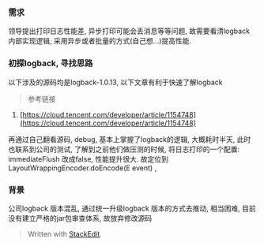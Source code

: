 ### 需求
领导提出打印日志性能差, 异步打印可能会丢消息等等问题, 故需要看清logback 内部实现逻辑, 采用异步或者批量的方式(自己想...)提高性能.

### 初探logback,  寻找思路
以下涉及的源码均是logback-1.0.13, 以下文章有利于快速了解logback
> 参考链接
1. [https://cloud.tencent.com/developer/article/1154748](https://cloud.tencent.com/developer/article/1154748)

再通过自己翻看源码, debug, 基本上掌握了logback的逻辑, 大概耗时半天, 此时也联系到公司的测试, 了解到之前他们做压测的时候, 将日志打印的一个配置: immediateFlush 改成false, 性能提升很大. 故定位到 LayoutWrappingEncoder.doEncode(E event) , 


### 背景
公司logback 版本混乱, 通过统一升级logback 版本的方式去推动, 相当困难, 目前没有建立严格的jar包审查体系, 故放弃修改源码



> Written with [StackEdit](https://stackedit.io/).
<!--stackedit_data:
eyJoaXN0b3J5IjpbMTk4MTU2Njc4XX0=
-->